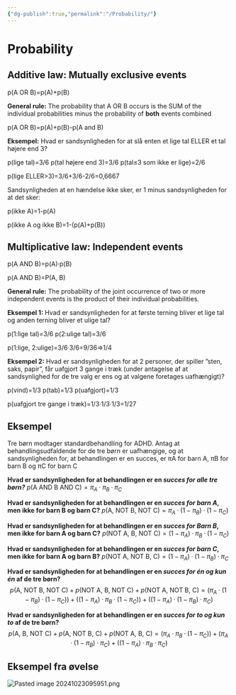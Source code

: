 ```yaml
---
{"dg-publish":true,"permalink":"/Probability/"}
---
```


# Probability
## Additive law: Mutually exclusive events
p(A OR B)=p(A)+p(B)

**General rule:** The probability that A OR B occurs is the SUM of the individual probabilities minus the probability of **both** events combined

p(A OR B)=p(A)+p(B)-p(A and B)

**Eksempel:** Hvad er sandsynligheden for at slå enten et lige tal ELLER et tal højere end 3?

p(lige tal)=3/6
p(tal højere end 3)=3/6
p(tal≤3 som ikke er lige)=2/6

p(lige ELLER>3)=3/6+3/6-2/6=0,6667

Sandsynligheden at en hændelse ikke sker, er 1 minus sandsynligheden for at det sker:

p(ikke A)=1-p(A)

p(ikke A og ikke B)=1-(p(A)+p(B))
## Multiplicative law: Independent events
p(A AND B)=p(A)·p(B)

p(A AND B)=P(A, B)

**General rule:** The probability of the joint occurrence of two or more independent events is the product of their individual probabilities.

**Eksempel 1:** Hvad er sandsynligheden for at første terning bliver et lige tal og anden terning bliver et ulige tal?

p(1:lige tal)=3/6
p(2:ulige tal)=3/6

p(1:lige, 2:ulige)=3/6·3/6=9/36⇒1/4

**Eksempel 2:** Hvad er sandsynligheden for at 2 personer, der spiller ”sten, saks, papir”, får uafgjort 3 gange i træk (under antagelse af at sandsynlighed for de tre valg er ens og at valgene foretages uafhængigt)?

p(vind)=1/3
p(tab)=1/3
p(uafgjort)=1/3

p(uafgjort tre gange i træk)=1/3·1/3·1/3=1/27

## Eksempel
Tre børn modtager standardbehandling for ADHD. Antag at behandlingsudfaldende for de tre børn er uafhængige, og at sandsynligheden for, at behandlingen er en succes, er πA for barn A, πB for barn B og πC for barn C

**Hvad er sandsynligheden for at behandlingen er en *succes for alle tre børn?***
$p(\text{A AND B AND C})=π_A·π_B·π_C$

**Hvad er sandsynligheden for at behandlingen er en *succes for barn A*, men ikke for barn B og barn C?**
$p\text{(A, NOT B, NOT C)}=π_A·(1-π_B )·(1-π_C)$

**Hvad er sandsynligheden for at behandlingen er en *succes for Barn B*, men ikke for barn A og barn C?**
$p\text{(NOT A, B, NOT C)}=(1-π_A)·π_B·(1-π_C)$

**Hvad er sandsynligheden for at behandlingen er en *succes for barn C*, men ikke for barn A og barn B?**
$p\text{(NOT A, NOT B, C)}=(1-π_A)·(1-π_B)·π_C$

**Hvad er sandsynligheden for at behandlingen er en *succes for én og kun én* af de tre børn?**
$$p\text{(A, NOT B, NOT C)}+p\text{(NOT A, B, NOT C)}+p\text{(NOT A, NOT B, C)}=(π_A·(1-π_B )·(1-π_C ))+((1-π_A )·π_B·(1-π_C ))+((1-π_A )·(1-π_B )·π_C)$$

**Hvad er sandsynligheden for at behandlingen er en *succes for to og kun to* af de tre børn?**
$$p\text{(A, B, NOT C)}+p\text{(A, NOT B, C)}+p\text{(NOT A, B, C)}=(π_A·π_B·(1-π_C ))+(π_A·(1-π_B)·π_C )+((1-π_A )·π_B·π_C)$$
## Eksempel fra øvelse
![Pasted image 20241023095951.png](/img/user/attachments/Pasted%20image%2020241023095951.png)